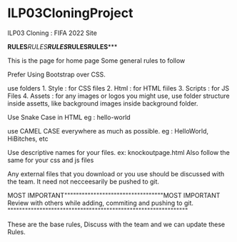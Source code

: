 # ILP03CloningProject
ILP03 Cloning : FIFA 2022 Site


******RULES*******RULES******RULES*******RULES******RULES*******



This is the page for home page
Some general rules to follow


Prefer Using Bootstrap over CSS.

use folders
    1. Style : for CSS files
    2. Html : for HTML fiiles
    3. Scripts : for JS Files
    4. Assets : for any images or logos you might use, 
                use folder structure inside assetts,
                like background images inside background folder.

Use Snake Case in HTML
eg : hello-world



use CAMEL CASE everywhere as much as possible.
eg : HelloWorld, HiBitches, etc

Use descriptive names for your files. ex: knockoutpage.html
Also follow the same for your css and js files


Any external files that you download or you use should be discussed with the team. It need not necceesarily be pushed to git.


MOST IMPORTANT""""""""""""""""""""""""""""""""""MOST IMPORTANT
Review with others while adding, commiting and pushing to git.
""""""""""""""""""""""""""""""""""""""""""""""""""""""""""""""

These are the base rules, Discuss with the team and we can update these Rules.